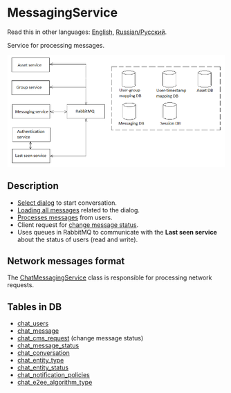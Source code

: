 # MessagingService

Read this in other languages: [English](MessagingService.md), [Russian/Русский](MessagingService.ru.md).

Service for processing messages.

![SystemOverview](../img/SystemOverview.png)

## Description  

- [Select dialog](Processes/SearchDialog.md) to start conversation.
- [Loading all messages](Processes/StartConversation.md) related to the dialog.
- [Processes messages](Processes/ProcessNewMessages.md) from users.
- Client request for [change message status](Processes/ChangeMessageStatus.md).
- Uses queues in RabbitMQ to communicate with the **Last seen service** about the status of users (read and write).

## Network messages format

The [ChatMessagingService](../Core/Services/ChatMessagingService.md) class is responsible for processing network requests. 

## Tables in DB

- [chat_users](../DbTables/chat_users.md)
- [chat_message](../DbTables/chat_message.md)
- [chat_cms_request](../DbTables/chat_cms_request.md) (change message status)
- [chat_message_status](../DbTables/chat_message_status.md)
- [chat_conversation](../DbTables/chat_conversation.md)
- [chat_entity_type](../DbTables/chat_entity_type.md)
- [chat_entity_status](../DbTables/chat_entity_status.md)
- [chat_notification_policies](../DbTables/chat_notification_policies.md)
- [chat_e2ee_algorithm_type](../DbTables/chat_e2ee_algorithm_type.md)
